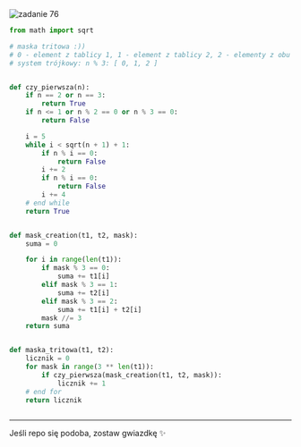 <picture>
  <source srcset="../../srt/zbior_zadan/76.png" media="(prefers-color-scheme: light)">
  <source srcset="../../srt/zbior_zadan/black_76.png" media="(prefers-color-scheme: dark)">
  <img src="../../srt/zbior_zadan/black_76.png" alt="zadanie 76">
</picture>

```python
from math import sqrt

# maska tritowa :))
# 0 - element z tablicy 1, 1 - element z tablicy 2, 2 - elementy z obu tablic
# system trójkowy: n % 3: [ 0, 1, 2 ]


def czy_pierwsza(n):
    if n == 2 or n == 3:
        return True
    if n <= 1 or n % 2 == 0 or n % 3 == 0:
        return False

    i = 5
    while i < sqrt(n + 1) + 1:
        if n % i == 0:
            return False
        i += 2
        if n % i == 0:
            return False
        i += 4
    # end while
    return True


def mask_creation(t1, t2, mask):
    suma = 0

    for i in range(len(t1)):
        if mask % 3 == 0:
            suma += t1[i]
        elif mask % 3 == 1:
            suma += t2[i]
        elif mask % 3 == 2:
            suma += t1[i] + t2[i]
        mask //= 3
    return suma


def maska_tritowa(t1, t2):
    licznik = 0
    for mask in range(3 ** len(t1)):
        if czy_pierwsza(mask_creation(t1, t2, mask)):
            licznik += 1
    # end for
    return licznik



```

---
Jeśli repo się podoba, zostaw gwiazdkę ✨
